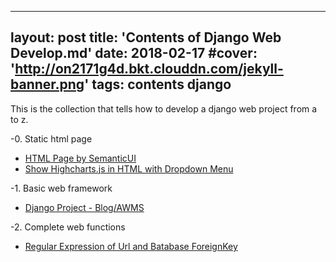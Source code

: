 
---
layout: post
title: 'Contents of Django Web Develop.md'
date: 2018-02-17
#cover: 'http://on2171g4d.bkt.clouddn.com/jekyll-banner.png'
tags: contents django
---

This is the collection that tells how to develop a django web project from a to z.

-0. Static html page
  - [HTML Page by SemanticUI](https://davidkorea.github.io/2018/01/26/html-page-by-semanticui.html)
  - [Show Highcharts.js in HTML with Dropdown Menu](https://davidkorea.github.io/2018/01/29/Show-Highcharts-js-in-HTML-with-Dropdown-Menu.html)

-1. Basic web framework
  - [Django Project - Blog/AWMS](https://davidkorea.github.io/2018/02/08/django-project-blog-awms.html)

-2. Complete web functions
  - [Regular Expression of Url and Batabase ForeignKey](https://davidkorea.github.io/2018/02/13/regular-expression-of-url-and-ratabase-foreignkey.html)

